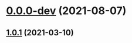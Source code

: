 # [0.0.0-dev](https://github.com/AlexRogalskiy/proverbs/compare/v1.0.1...v0.0.0-dev) (2021-08-07)



## [1.0.1](https://github.com/AlexRogalskiy/proverbs/compare/1.0.1...v1.0.1) (2021-03-10)



